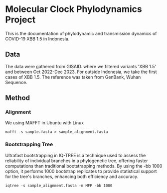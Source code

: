 # Molecular Clock Phylodynamics Project
This is the documentation of phylodynamic and transmission dynamics of COVID-19 XBB 1.5 in Indonesia. 

## Data
The data were gathered from GISAID. where we filtered variants 'XBB 1.5' and between Oct 2022-Dec 2023. For outside Indonesia, we take the first cases of XBB 1.5. The reference was taken from GenBank, Wuhan Sequence.

## Method

### Alignment
We using MAFFT in Ubuntu with Linux

```{bash}
mafft -s sample.fasta > sample_alignment.fasta 
```

### Bootstrapping Tree
Ultrafast bootstrapping in IQ-TREE is a technique used to assess the reliability of individual branches in a phylogenetic tree, offering faster computations than traditional bootstrapping methods. By using the -bb 1000 option, it performs 1000 bootstrap replicates to provide statistical support for the tree's branches, enhancing both efficiency and accuracy.

```{bash}
iqtree -s sample_alignment.fasta -m MFP -bb 1000
```
